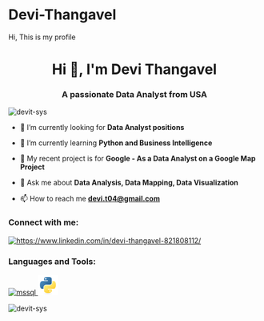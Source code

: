 # Devi-Thangavel
Hi, This is my profile
<h1 align="center">Hi 👋, I'm Devi Thangavel</h1>
<h3 align="center">A passionate Data Analyst from USA</h3>

<p align="left"> <img src="https://komarev.com/ghpvc/?username=devit-sys&label=Profile%20views&color=0e75b6&style=flat" alt="devit-sys" /> </p>

- 🔭 I’m currently looking for **Data Analyst positions**

- 🌱 I’m currently learning **Python and Business Intelligence**

- 🔭 My recent project is for **Google - As a Data Analyst on a Google Map Project**

- 💬 Ask me about **Data Analysis, Data Mapping, Data Visualization**

- 📫 How to reach me **devi.t04@gmail.com**

<h3 align="left">Connect with me:</h3>
<p align="left">
<a href="https://linkedin.com/in/https://www.linkedin.com/in/devi-thangavel-821808112/" target="blank"><img align="center" src="https://raw.githubusercontent.com/rahuldkjain/github-profile-readme-generator/master/src/images/icons/Social/linked-in-alt.svg" alt="https://www.linkedin.com/in/devi-thangavel-821808112/" height="30" width="40" /></a>
</p>

<h3 align="left">Languages and Tools:</h3>
<p align="left"> <a href="https://www.microsoft.com/en-us/sql-server" target="_blank" rel="noreferrer"> <img src="https://www.svgrepo.com/show/303229/microsoft-sql-server-logo.svg" alt="mssql" width="40" height="40"/> </a> <a href="https://www.python.org" target="_blank" rel="noreferrer"> <img src="https://raw.githubusercontent.com/devicons/devicon/master/icons/python/python-original.svg" alt="python" width="40" height="40"/> </a> </p>

<p><img align="center" src="https://github-readme-stats.vercel.app/api/top-langs?username=devit-sys&show_icons=true&locale=en&layout=compact" alt="devit-sys" /></p>
